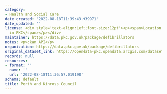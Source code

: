 ```yaml
---
category:
- Health and Social Care
date_created: '2022-08-18T11:39:43.939971'
date_updated: ''
license: <div style='text-align:Left;font-size:12pt'><p><span>Location of Defibrillators
  in PKC</span></p></div>
maintainer: https://data.pkc.gov.uk/package/defibrillators
notes: <p>ckan API</p>
organization: https://data.pkc.gov.uk/package/defibrillators
original_dataset_link: https://opendata-pkc.opendata.arcgis.com/datasets/693571a48faf4520a0a210398e5385b3_0.zip?outSR=%7B%22latestWkid%22%3A27700%2C%22wkid%22%3A27700%7D
records: null
resources:
- format: ''
  name: ''
  url: '2022-08-18T11:36:57.019198'
schema: default
title: Perth and Kinross Council
---
```

